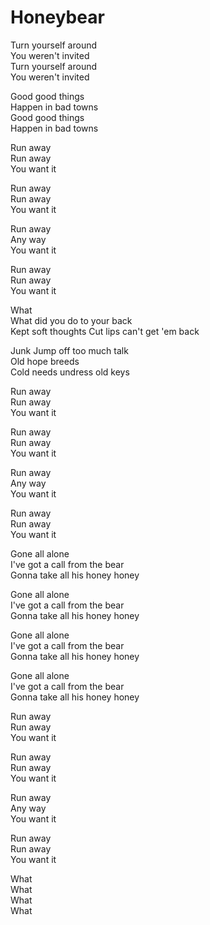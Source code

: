 # Honeybear  

Turn yourself around  
You weren't invited  
Turn yourself around  
You weren't invited  

Good good things  
Happen in bad towns  
Good good things  
Happen in bad towns  

Run away  
Run away  
You want it  

Run away  
Run away  
You want it  

Run away  
Any way  
You want it  

Run away  
Run away  
You want it  

What  
What did you do to your back  
Kept soft thoughts
Cut lips can't get 'em back  

Junk
Jump off too much talk  
Old hope breeds  
Cold needs undress old keys  

Run away  
Run away  
You want it  

Run away  
Run away  
You want it  

Run away  
Any way  
You want it  

Run away  
Run away  
You want it  

Gone all alone  
I've got a call from the bear  
Gonna take all his honey honey  

Gone all alone  
I've got a call from the bear  
Gonna take all his honey honey  

Gone all alone  
I've got a call from the bear  
Gonna take all his honey honey  

Gone all alone  
I've got a call from the bear  
Gonna take all his honey honey  

Run away  
Run away  
You want it  

Run away  
Run away  
You want it  

Run away  
Any way  
You want it  

Run away  
Run away  
You want it  

What  
What  
What  
What  
